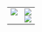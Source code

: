 <table>
  <tr>
    <!-- Left column for GitHub stats -->
    <td valign="top">
      <a href="https://github.com/anuraghazra/github-readme-stats">
        <img src="https://github-readme-stats.vercel.app/api?username=holk-h&show_icons=true" />
      </a>
    </td>
    <!-- Right column for most used languages and the new badge -->
    <td valign="top">
      <a href="https://github.com/anuraghazra/github-readme-stats">
        <img src="https://github-readme-stats.vercel.app/api/top-langs/?username=holk-h&layout=compact" />
      </a>
      <br>
      <!-- New visitor badge -->
      <img src="https://komarev.com/ghpvc/?username=holk-h" />
    </td>
  </tr>
</table>
